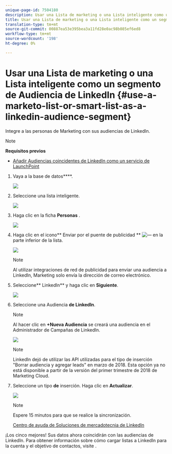 ```yaml
---
unique-page-id: 7504180
description: Usar una Lista de marketing o una Lista inteligente como un segmento de Audiencia de LinkedIn - Documentos de marketing - Documentación del producto
title: Usar una Lista de marketing o una Lista inteligente como un segmento de Audiencia de LinkedIn
translation-type: tm+mt
source-git-commit: 00887ea53e395bea3a11fd28e0ac98b085ef6ed8
workflow-type: tm+mt
source-wordcount: '198'
ht-degree: 0%

---
```



# Usar una Lista de marketing o una Lista inteligente como un segmento de Audiencia de LinkedIn {#use-a-marketo-list-or-smart-list-as-a-linkedin-audience-segment}

Integre a las personas de Marketing con sus audiencias de LinkedIn.

>[!NOTE]
>
>**Requisitos previos**
>
>* [Añadir Audiencias coincidentes de LinkedIn como un servicio de LaunchPoint](../../../../product-docs/demand-generation/ad-network-integrations/add-linkedin-matched-audiences-as-a-launchpoint-service.md)

>



1. Vaya a la base de datos****.

   ![](assets/db.png)

1. Seleccione una lista inteligente.

   ![](assets/two.png)

1. Haga clic en la ficha **Personas** .

   ![](assets/three-1.png)

1. Haga clic en el icono** Enviar por el puente de publicidad ** ![—](assets/image2015-4-20-18-3a18-3a41.png) en la parte inferior de la lista.

   ![](assets/four-1.png)

   >[!NOTE]
   >
   >Al utilizar integraciones de red de publicidad para enviar una audiencia a LinkedIn, Marketing solo envía la dirección de correo electrónico.

1. Seleccione** LinkedIn** y haga clic en **Siguiente**.

   ![](assets/image2015-4-20-18-3a7-3a19.png)

1. Seleccione una Audiencia **de LinkedIn**.

   >[!NOTE]
   >
   >Al hacer clic en **+Nueva Audiencia** se creará una audiencia en el Administrador de Campañas de LinkedIn.

   ![](assets/6.png)

   >[!NOTE]
   >
   >LinkedIn dejó de utilizar las API utilizadas para el tipo de inserción &quot;Borrar audiencia y agregar leads&quot; en marzo de 2018. Esta opción ya no está disponible a partir de la versión del primer trimestre de 2018 de Marketing Cloud.

1. Seleccione un tipo **de** inserción. Haga clic en **Actualizar**.

   ![](assets/7.png)

   >[!NOTE]
   >
   >Espere 15 minutos para que se realice la sincronización.

   [Centro de ayuda de Soluciones de mercadotecnia de LinkedIn](https://www.linkedin.com/help/lms/answer/73938?query=ad%20segment)

¡Los cinco mejores! Sus datos ahora coincidirán con las audiencias de LinkedIn. Para obtener información sobre cómo cargar listas a LinkedIn para la cuenta y el objetivo de contactos, visite .